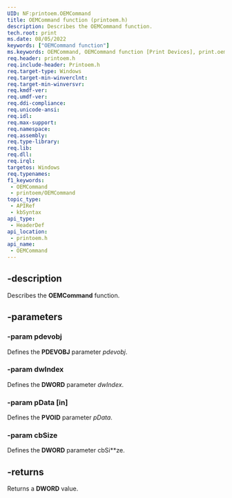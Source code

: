 ```yaml
---
UID: NF:printoem.OEMCommand
title: OEMCommand function (printoem.h)
description: Describes the OEMCommand function.
tech.root: print
ms.date: 08/05/2022
keywords: ["OEMCommand function"]
ms.keywords: OEMCommand, OEMCommand function [Print Devices], print.oemcommand, print_obsoletefunctions_f6d1a0f9-6560-4e4c-9826-c2714b7c1ad3.xml, printoem/OEMCommand
req.header: printoem.h
req.include-header: Printoem.h
req.target-type: Windows
req.target-min-winverclnt: 
req.target-min-winversvr: 
req.kmdf-ver: 
req.umdf-ver: 
req.ddi-compliance: 
req.unicode-ansi: 
req.idl: 
req.max-support: 
req.namespace: 
req.assembly: 
req.type-library: 
req.lib: 
req.dll: 
req.irql: 
targetos: Windows
req.typenames: 
f1_keywords:
 - OEMCommand
 - printoem/OEMCommand
topic_type:
 - APIRef
 - kbSyntax
api_type:
 - HeaderDef
api_location:
 - printoem.h
api_name:
 - OEMCommand
---
```


## -description

Describes the **OEMCommand** function.

## -parameters

### -param pdevobj

Defines the **PDEVOBJ** parameter *pdevobj*.

### -param dwIndex

Defines the **DWORD** parameter *dwIndex*.

### -param pData [in]

Defines the **PVOID** parameter *pData*.

### -param cbSize

Defines the **DWORD** parameter cbSi**ze.

## -returns

Returns a **DWORD** value.
